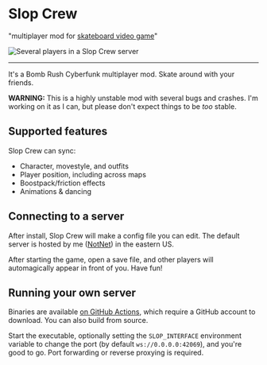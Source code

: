 # Slop Crew

"multiplayer mod for [skateboard video game](https://store.steampowered.com/app/1353230/Bomb_Rush_Cyberfunk/)"

![Several players in a Slop Crew server](https://namazu.photos/i/a7rb2n7s.png)

---

It's a Bomb Rush Cyberfunk multiplayer mod. Skate around with your friends.

**WARNING:** This is a highly unstable mod with several bugs and crashes. I'm working on it as I can, but please don't expect things to be *too* stable.

## Supported features

Slop Crew can sync:

- Character, movestyle, and outfits
- Player position, including across maps
- Boostpack/friction effects
- Animations & dancing

## Connecting to a server

After install, Slop Crew will make a config file you can edit. The default server is hosted by me ([NotNet](https://n2.pm/)) in the eastern US.

After starting the game, open a save file, and other players will automagically appear in front of you. Have fun!

## Running your own server

Binaries are available [on GitHub Actions](https://github.com/NotNite/SlopCrew/actions), which require a GitHub account to download. You can also build from source.

Start the executable, optionally setting the `SLOP_INTERFACE` environment variable to change the port (by default `ws://0.0.0.0:42069`), and you're good to go. Port forwarding or reverse proxying is required.

